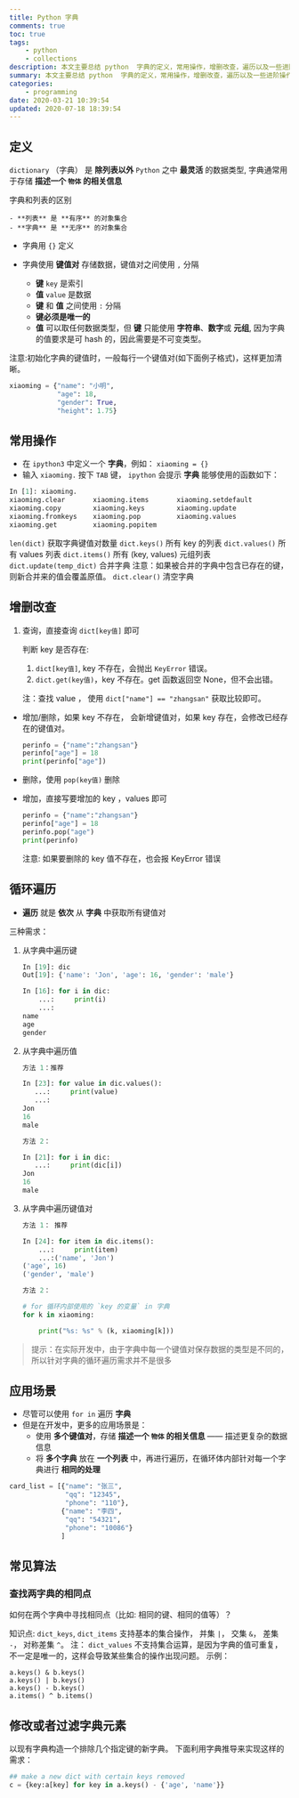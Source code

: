 ```yaml
---
title: Python 字典
comments: true
toc: true
tags:
    - python
    - collections
description: 本文主要总结 python  字典的定义，常用操作，增删改查，遍历以及一些进阶操作。
summary: 本文主要总结 python  字典的定义，常用操作，增删改查，遍历以及一些进阶操作。
categories:
    - programming
date: 2020-03-21 10:39:54
updated: 2020-07-18 18:39:54
---
```


## 定义

`dictionary` （字典） 是 **除列表以外** `Python` 之中 **最灵活** 的数据类型, 字典通常用于存储 **描述一个 `物体` 的相关信息**

字典和列表的区别

    - **列表** 是 **有序** 的对象集合
    - **字典** 是 **无序** 的对象集合

-   字典用 `{}` 定义
-   字典使用 **键值对** 存储数据，键值对之间使用 `,` 分隔

    -   **键** `key` 是索引
    -   **值** `value` 是数据
    -   **键** 和 **值** 之间使用 `:` 分隔
    -   **键必须是唯一的**
    -   **值** 可以取任何数据类型，但 **键** 只能使用 **字符串**、**数字**或 **元组**, 因为字典的值要求是可 hash 的，因此需要是不可变类型。

注意:初始化字典的键值时，一般每行一个键值对(如下面例子格式)，这样更加清晰。

```python
xiaoming = {"name": "小明",
            "age": 18,
            "gender": True,
            "height": 1.75}
```

## 常用操作

-   在 `ipython3` 中定义一个 **字典**，例如： `xiaoming = {}`
-   输入 `xiaoming.` 按下 `TAB` 键， `ipython` 会提示 **字典** 能够使用的函数如下：

```python
In [1]: xiaoming.
xiaoming.clear       xiaoming.items       xiaoming.setdefault
xiaoming.copy        xiaoming.keys        xiaoming.update
xiaoming.fromkeys    xiaoming.pop         xiaoming.values
xiaoming.get         xiaoming.popitem
```

`len(dict)` 获取字典键值对数量
`dict.keys()` 所有 key 的列表
`dict.values()` 所有 values 列表
`dict.items()` 所有 (key, values) 元组列表
`dict.update(temp_dict)` 合并字典
注意：如果被合并的字典中包含已存在的键，则新合并来的值会覆盖原值。
`dict.clear()` 清空字典

## 增删改查

1. 查询，直接查询 `dict[key值]` 即可

    判断 key 是否存在:

    1. `dict[key值]`, key 不存在，会抛出 `KeyError` 错误。
    2. `dict.get(key值)`，key 不存在。get 函数返回空 None，但不会出错。

    注：查找 value ， 使用 `dict["name"] == "zhangsan"` 获取比较即可。

-   增加/删除，如果 key 不存在， 会新增键值对，如果 key 存在，会修改已经存在的键值对。

    ```python
    perinfo = {"name":"zhangsan"}
    perinfo["age"] = 18
    print(perinfo["age"])
    ```

-   删除，使用 `pop(key值)` 删除
-   增加，直接写要增加的 key ，values 即可

    ```python
    perinfo = {"name":"zhangsan"}
    perinfo["age"] = 18
    perinfo.pop("age")
    print(perinfo)
    ```

    注意: 如果要删除的 key 值不存在，也会报 KeyError 错误

## 循环遍历

-   **遍历** 就是 **依次** 从 **字典** 中获取所有键值对

三种需求：

1. 从字典中遍历键

    ```python
    In [19]: dic
    Out[19]: {'name': 'Jon', 'age': 16, 'gender': 'male'}

    In [16]: for i in dic:
        ...:     print(i)
        ...:
    name
    age
    gender
    ```

2. 从字典中遍历值

    ```python
    方法 1：推荐

    In [23]: for value in dic.values():
       ...:     print(value)
       ...:
    Jon
    16
    male

    方法 2：

    In [21]: for i in dic:
       ...:     print(dic[i])
    Jon
    16
    male
    ```

3. 从字典中遍历键值对

    ```python
    方法 1： 推荐

    In [24]: for item in dic.items():
        ...:     print(item)
        ...:('name', 'Jon')
    ('age', 16)
    ('gender', 'male')

    方法 2：

    # for 循环内部使用的 `key 的变量` in 字典
    for k in xiaoming:

        print("%s: %s" % (k, xiaoming[k]))
    ```

> 提示：在实际开发中，由于字典中每一个键值对保存数据的类型是不同的，所以针对字典的循环遍历需求并不是很多

## 应用场景

-   尽管可以使用 `for in` 遍历 **字典**
-   但是在开发中，更多的应用场景是：
    -   使用 **多个键值对**，存储 **描述一个 `物体` 的相关信息** —— 描述更复杂的数据信息
    -   将 **多个字典** 放在 **一个列表** 中，再进行遍历，在循环体内部针对每一个字典进行 **相同的处理**

```python
card_list = [{"name": "张三",
              "qq": "12345",
              "phone": "110"},
             {"name": "李四",
              "qq": "54321",
              "phone": "10086"}
             ]
```

## 常见算法

### 查找两字典的相同点

如何在两个字典中寻找相同点（比如: 相同的键、相同的值等）？

知识点: `dict_keys`, `dict_items` 支持基本的集合操作， 并集 `|`， 交集 `&`， 差集 `-`， 对称差集 `^`。
注： `dict_values` 不支持集合运算，是因为字典的值可重复，不一定是唯一的，这样会导致某些集合的操作出现问题。
示例：

```shell
a.keys() & b.keys()
a.keys() | b.keys()
a.keys() - b.keys()
a.items() ^ b.items()
```

## 修改或者过滤字典元素

以现有字典构造一个排除几个指定键的新字典。 下面利用字典推导来实现这样的需求：

```python
## make a new dict with certain keys removed
c = {key:a[key] for key in a.keys() - {'age', 'name'}}
```
